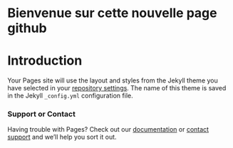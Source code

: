 #                                               Bienvenue sur cette nouvelle page github

# Introduction

Your Pages site will use the layout and styles from the Jekyll theme you have selected in your [repository settings](https://github.com/karamiad/karamiad.github.io/settings/pages). The name of this theme is saved in the Jekyll `_config.yml` configuration file.

### Support or Contact

Having trouble with Pages? Check out our [documentation](https://docs.github.com/categories/github-pages-basics/) or [contact support](https://support.github.com/contact) and we’ll help you sort it out.

